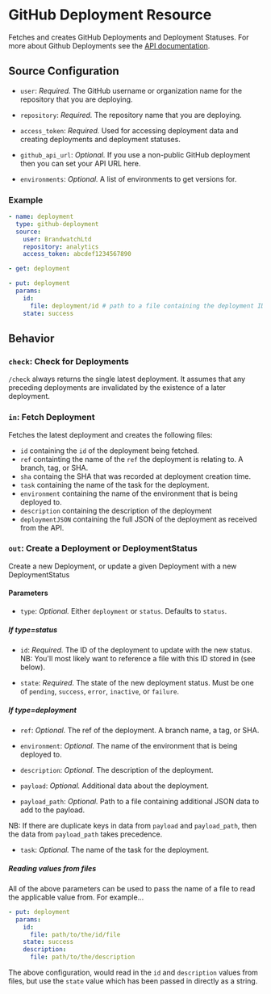 # GitHub Deployment Resource

Fetches and creates GitHub Deployments and Deployment Statuses. For more about Github Deployments
see the [API documentation](https://developer.github.com/v3/repos/deployments/).

## Source Configuration

* `user`: *Required.* The GitHub username or organization name for the
  repository that you are deploying.

* `repository`: *Required.* The repository name that you are deploying.

* `access_token`: *Required.* Used for accessing deployment data and creating deployments
  and deployment statuses.

* `github_api_url`: *Optional.* If you use a non-public GitHub deployment then
  you can set your API URL here.

* `environments`: *Optional.* A list of environments to get versions for.

### Example

``` yaml
- name: deployment
  type: github-deployment
  source:
    user: BrandwatchLtd
    repository: analytics
    access_token: abcdef1234567890
```

``` yaml
- get: deployment
```

``` yaml
- put: deployment
  params:
    id:
      file: deployment/id # path to a file containing the deployment ID
    state: success
```

## Behavior

### `check`: Check for Deployments

`/check` always returns the single latest deployment. It assumes that any preceding deployments
are invalidated by the existence of a later deployment.

### `in`: Fetch Deployment

Fetches the latest deployment and creates the following files:

* `id` containing the `id` of the deployment being fetched.
* `ref` containting the name of the `ref` the deployment is relating to. A branch, tag, or SHA.
* `sha` containg the SHA that was recorded at deployment creation time.
* `task` containing the name of the task for the deployment.
* `environment` containing the name of the environment that is being deployed to.
* `description` containing the description of the deployment
* `deploymentJSON` containing the full JSON of the deployment as received from the API.


### `out`: Create a Deployment or DeploymentStatus

Create a new Deployment, or update a given Deployment with a new DeploymentStatus

#### Parameters

* `type`: *Optional.* Either `deployment` or `status`. Defaults to `status`.

##### If type=status

* `id`: *Required.* The ID of the deployment to update with the new status.
  NB: You'll most likely want to reference a file with this ID stored in (see below).

* `state`: *Required.*  The state of the new deployment status.
  Must be one of `pending`, `success`, `error`, `inactive`, or `failure`.

##### If type=deployment

* `ref`: *Optional.* The ref of the deployment. A branch name, a tag, or SHA.

* `environment`: *Optional.* The name of the environment that is being deployed to.

* `description`: *Optional.* The description of the deployment.

* `payload`: *Optional.* Additional data about the deployment.

* `payload_path`: *Optional.* Path to a file containing additional JSON data to add to the payload.

NB: If there are duplicate keys in data from `payload` and `payload_path`, then the data from
`payload_path` takes precedence.

* `task`: *Optional.* The name of the task for the deployment.

##### Reading values from files

All of the above parameters can be used to pass the name of a file to read the applicable value
from. For example...

```yaml
- put: deployment
  params:
    id:
      file: path/to/the/id/file
    state: success
    description:
      file: path/to/the/description
```
The above configuration, would read in the `id` and `description` values from files, but use
the `state` value which has been passed in directly as a string.

